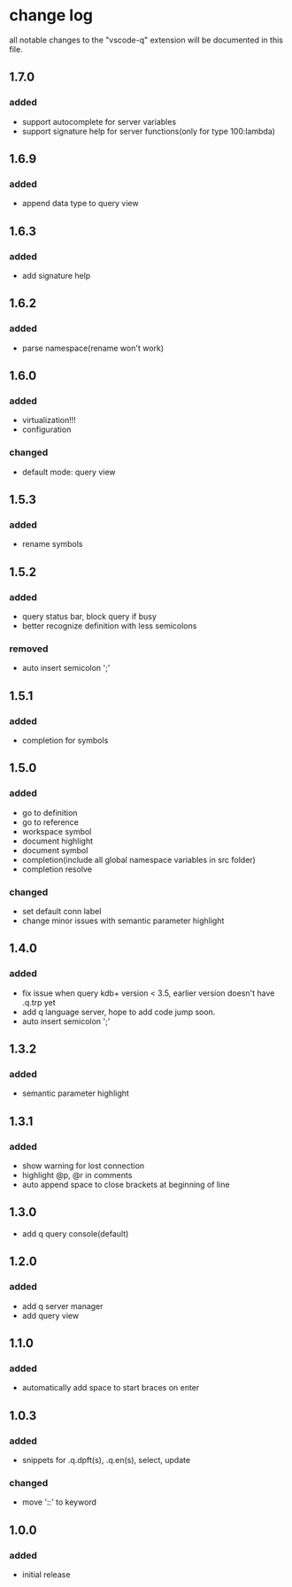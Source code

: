 # change log
all notable changes to the "vscode-q" extension will be documented in this file.

## 1.7.0
### added
- support autocomplete for server variables
- support signature help for server functions(only for type 100:lambda)

## 1.6.9
### added
- append data type to query view

## 1.6.3
### added
- add signature help

## 1.6.2
### added
- parse namespace(rename won't work)

## 1.6.0
### added
- virtualization!!!
- configuration

### changed
- default mode: query view

## 1.5.3
### added
- rename symbols

## 1.5.2
### added
- query status bar, block query if busy
- better recognize definition with less semicolons

### removed
- auto insert semicolon ';'

## 1.5.1
### added
- completion for symbols

## 1.5.0
### added
- go to definition
- go to reference
- workspace symbol
- document highlight
- document symbol
- completion(include all global namespace variables in src folder)
- completion resolve

### changed
- set default conn label
- change minor issues with semantic parameter highlight

## 1.4.0
### added
- fix issue when query kdb+ version < 3.5, earlier version doesn't have .q.trp yet
- add q language server, hope to add code jump soon.
- auto insert semicolon ';'

## 1.3.2
### added
- semantic parameter highlight

## 1.3.1
### added
- show warning for lost connection
- highlight @p, @r in comments
- auto append space to close brackets at beginning of line

## 1.3.0
- add q query console(default)

## 1.2.0
### added
- add q server manager
- add query view

## 1.1.0
### added
- automatically add space to start braces on enter

## 1.0.3
### added
- snippets for .q.dpft(s), .q.en(s), select, update

### changed
- move '::' to keyword

## 1.0.0
### added
- initial release